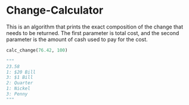 # Change-Calculator
This is an algorithm that prints the exact composition of the change that needs to be returned. The first parameter is total cost, and the second parameter is the amount of cash used to pay for the cost.

```python
calc_change(76.42, 100)

"""
23.58
1: $20 Bill
3: $1 Bill
2: Quarter
1: Nickel
3: Penny
"""
```
